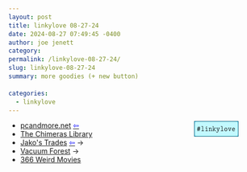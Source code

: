 ```yaml
---
layout: post
title: 𝚕𝚒𝚗𝚔𝚢𝚕𝚘𝚟𝚎 𝟶𝟾-𝟸𝟽-𝟸𝟺
date: 2024-08-27 07:49:45 -0400
author: joe jenett
category: 
permalink: /linkylove-08-27-24/
slug: linkylove-08-27-24
summary: more goodies (+ new button)

categories:
  - linkylove
---
```

<span  class="iwt"><a style="position:relative;float:right;margin-right:48px;" title="i.webthings linkylove" href="https://iwebthings.joejenett.com/categories/#linkylove"><img src="/images/linkylove2.png" alt="linkylove" width="88" height="31"></a></span>
<ul class="linkylove">
	<li><a title="pcandmore.net" href="https://pcandmore.net/">pcandmore.net</a>  <a title="source" href="https://geekring.net/"><span style="color:blue;">&#8678;</span></a></li>
	<li><a title="The Chimera​s Library" href="https://houseofchimeras.neocities.org/">The Chimera​s Library</a></li>
	<li><a title="Jako's Trades" href="https://jackofall.neocities.org/">Jako's Trades</a>  <a title="source" href="https://bassdrop.club/"> <span style="color:blue;">&#8678;</span></a> <span title="led to site shown below">&#8594;</span></li>
	<li><a title="Vacuum Forest" href="https://vacuosylvanic.net/">Vacuum Forest</a>  <span title="led to site shown below">&#8594;</span></li>
	<li><a title="366 Weird Movies" href="https://366weirdmovies.com/">366 Weird Movies</a></li>
</ul>
<a style="display:none;" href="https://brid.gy/publish/mastodon"><small>(cross-posted to mastodon)</small></a>